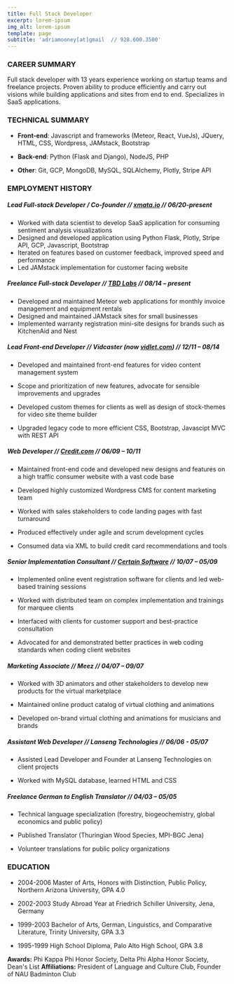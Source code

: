 ```yaml
---
title: Full Stack Developer
excerpt: lorem-ipsum
img_alt: lorem-ipsum
template: page
subtitle: 'adriamooney[at]gmail  // 928.600.3500'
---
```

### CAREER SUMMARY

Full stack developer with 13 years experience working on startup teams and freelance projects.  Proven ability to produce efficiently and carry out visions while building applications and sites from end to end.  Specializes in SaaS applications.

### TECHNICAL SUMMARY

*   **Front-end**: Javascript and frameworks (Meteor, React, VueJs), JQuery, HTML, CSS, Wordpress, JAMstack, Bootstrap

*   **Back-end**: Python (Flask and Django), NodeJS, PHP

*   **Other**: Git, GCP, MongoDB, MySQL, SQLAlchemy, Plotly, Stripe API

### EMPLOYMENT HISTORY

##### Lead Full-stack Developer / Co-founder // [xmata.io](https://xmata.io) // *06/20-present*

*   Worked with data scientist to develop SaaS application for consuming sentiment analysis visualizations
*   Designed and developed application using Python Flask, Plotly, Stripe API, GCP, Javascript, Bootstrap
*   Iterated on features based on customer feedback, improved speed and performance
*   Led JAMstack implementation for customer facing website

##### Freelance Full-stack Developer // [TBD Labs](https://tbdlabs.net/) // *08/14 – present*

*   Developed and maintained Meteor web applications for monthly invoice management and equipment rentals
*   Designed and maintained JAMstack sites for small businesses
*   Implemented  warranty registration mini-site designs for brands such as KitchenAid and Nest

##### Lead Front-end Developer // Vidcaster (now [vidlet.com](http://vidlet.com)) // *12/11 – 08/14*

*   Developed and maintained front-end features for video content management system

*   Scope and prioritization of new features, advocate for sensible improvements and upgrades

*   Developed custom themes for clients as well as design of stock-themes for video site theme builder

*   Upgraded legacy code to more efficient CSS, Bootstrap, Javascipt MVC with REST API

##### Web Developer // [Credit.com](http://www.credit.com) // *06/09 – 10/11*

*   Maintained front-end code and developed new designs and features on a high traffic consumer website with a vast code base

*   Developed highly customized Wordpress CMS for content marketing team

*   Worked with sales stakeholders to code landing pages with fast turnaround

*   Produced effectively under agile and scrum development cycles

*   Consumed data via XML to build credit card recommendations and tools

##### Senior Implementation Consultant // [Certain Software](http://certainsoftware.com) // 10/07 – 05/09

*   Implemented online event registration software for clients and led web-based training sessions

*   Worked with distributed team on complex implementation and trainings for marquee clients

*   Interfaced with clients for customer support and best-practice consultation

*   Advocated for and demonstrated better practices in web coding standards when coding client websites

##### Marketing Associate // Meez // 04/07 – 09/07

*   Worked with 3D animators and other stakeholders to develop new products for the virtual marketplace

*   Maintained online product catalog of virtual clothing and animations

*   Developed on-brand virtual clothing and animations for musicians and brands

##### Assistant Web Developer // Lanseng Technologies // 06/06 - 05/07

*   Assisted Lead Developer and Founder at Lanseng Technologies on client projects

*   Worked with MySQL database, learned HTML and CSS

##### Freelance German to English Translator // 04/03 – 05/05

*   Technical language specialization (forestry, biogeochemistry, global economics and public policy)

*   Published Translator (Thuringian Wood Species, MPI-BGC Jena)

*   Volunteer translations for public policy organizations

### EDUCATION

*   2004-2006 Master of Arts, Honors with Distinction, Public Policy, Northern Arizona University, GPA 4.0

*   2002-2003 Study Abroad Year at Friedrich Schiller University, Jena, Germany

*   1999-2003 Bachelor of Arts, German, Linguistics, and Comparative Literature, Trinity University, GPA 3.3

*   1995-1999 High School Diploma, Palo Alto High School, GPA 3.8

**Awards:** Phi Kappa Phi Honor Society, Delta Phi Alpha Honor Society, Dean's List
**Affiliations:** President of Language and Culture Club, Founder of NAU Badminton Club
